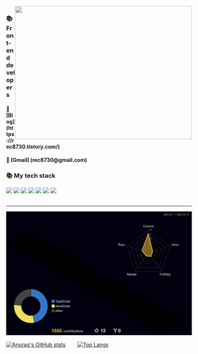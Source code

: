 <!-- <img src="https://user-images.githubusercontent.com/88140865/201810691-552ec0aa-5d46-4f68-8021-a085b5b840ba.jpeg" width="150px"/> -->
  
  
   
  <img align="right" src="https://media0.giphy.com/media/qgQUggAC3Pfv687qPC/giphy.gif?cid=ecf05e47ndg1apykd3sdjo9g5istt9et9mbkfebpz61na2ts&rid=giphy.gif&ct=g" width="480" height="360" frameBorder="0" class="giphy-embed" allowFullScreen />
  <h3 align="left">📚 Front-end developers </h3>
  <h4 align="left">📜 [Blog] (https://rec8730.tistory.com/)</h4>
  <h4 align="left">📧 [Gmail] (rec8730@gmail.com)</h4>
  
 <h3 align="left">📚 My tech stack </h3>
 <div>
  <img src="https://img.shields.io/badge/React-black?style=for-the-badge&logo=React&logoColor=#blue">
  <img src="https://img.shields.io/badge/Reactnative-black?style=for-the-badge&logo=React&logoColor=#blue">
  <img src="https://img.shields.io/badge/Zustand-black?style=for-the-badge&logo=zustand&logoColor=#blue">
  <img src="https://img.shields.io/badge/Javascript-black?style=for-the-badge&logo=javascript&logoColor=yellow">
  <img src="https://img.shields.io/badge/TypeScript-black?style=for-the-badge&logo=TypeScript&logoColor">
  <img src="https://img.shields.io/badge/styledcomponents-black?style=for-the-badge&logo=styled-components&logoColor=hotpink">
  <img src="https://img.shields.io/badge/Firebase-black?style=for-the-badge&logo=Firebase&logoColor=orange">
 </div>
  
  <br />
  <hr />
 


   ![](./profile-3d-contrib/profile-night-rainbow.svg)
   
   [![Anurag's GitHub stats](https://github-readme-stats.vercel.app/api?username=jihoon8730)](https://github.com/jihoon8730/github-readme-stats)  
   [![Top Langs](https://github-readme-stats.vercel.app/api/top-langs/?username=jihoon8730)](https://github.com/jihoon8730/github-readme-stats)
   
   
  



